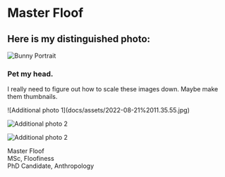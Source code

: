 # Master Floof

## Here is my distinguished photo:
![Bunny Portrait](docs/assets/IMG_7447.JPG)

### Pet my head.

<p>I really need to figure out how to scale these images down. Maybe make them thumbnails. </p>
<p>
![Additional photo 1](docs/assets/2022-08-21%2011.35.55.jpg) <br>

![Additional photo 2](docs/assets/2022-08-22%2012.20.44.jpg) <br>

![Additional photo 2](docs/assets/2022-08-24%2007.51.20.jpg) <br> </p>



<p>Master Floof <br>
MSc, Floofiness <br>
PhD Candidate, Anthropology </p>
